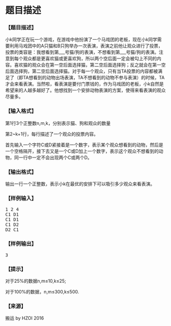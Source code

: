 # 题目描述


<h3>
【题目描述】
</h3>
<p>
小k同学正在玩一个游戏，在游戏中他扮演了一个马戏团的老板，现在小k同学需要利用马戏团中的A只猫和B只狗举办一次表演，表演之前他让观众进行了投票，投票的类容是：我想看到第___号猫/狗的表演，不想看到第___号猫/狗的表演。注意到每个观众都是更喜欢猫或更喜欢狗，所以两个空后面一定会被勾上不同的内容。喜欢猫的观众会在第一空后面选择猫，第二空后面选择狗；反之就会在第一空后面选择狗，第二空后面选择猫。对于每一个观众，只有当TA投票的内容都被满足了（即TA想看到的动物出场表演，TA不想看到的动物不参与表演）的时候，TA才会来看表演。当然啦，看表演是要付门票钱的，作为马戏团的老板，小k自然是希望来的人越多越好了。他想找到一个安排动物表演的方案，使得来看表演的观众尽量多。
</p>
<h3>
【输入格式】
</h3>
<p>
第1行3个正整数n,m,k，分别表示猫、狗和观众的数量
</p>
<p>
第2~k+1行，每行描述了一个观众的投票内容。
</p>
<p>
首先输入一个字符C或D紧接着是一个数字，表示某个观众想看到的动物，然后是一个空格隔开，接下去又是一个C或D加上一个数字，表示这个观众不想看到的动物，同一行中一定不会出现两个C或两个D。
</p>
<h3>
【输出格式】
</h3>
<p>
输出一行一个正整数，表示小k在最优的安排下可以吸引多少观众来看表演。
</p>
<h3>
【样例输入】
</h3>
<pre>1 2 4
C1 D1
C1 D1
C1 D2
D2 C1
</pre>
<h3>
【样例输出】
</h3>
<pre>3</pre>
<h3>
【提示】
</h3>
<p>
对于25%的数据n,m≤10,k≤25;
</p>
<p>
对于100%的数据，n,m≤300,k≤500.
</p>
<h3>
【来源】
</h3>
<p>
搬运 by HZOI 2016
</p>
